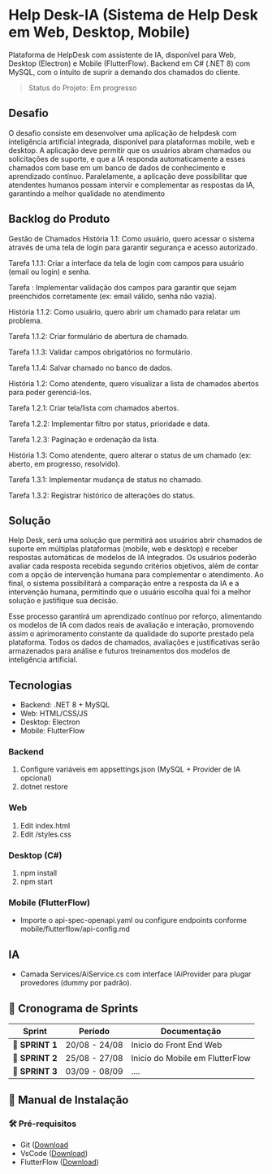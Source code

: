 # Help Desk-IA (Sistema de Help Desk em Web, Desktop, Mobile)

Plataforma de HelpDesk com assistente de IA, disponível para Web, Desktop (Electron) e Mobile (FlutterFlow). Backend em C# (.NET 8) com MySQL, com o intuito de suprir a demando dos chamados do cliente.

> Status do Projeto: Em progresso

 
## Desafio <a id="desafio"></a>

O desafio consiste em desenvolver uma aplicação de helpdesk com inteligência artificial integrada, disponível para plataformas mobile, web e desktop. A aplicação deve permitir que os usuários abram chamados ou solicitações de suporte, e que a IA responda automaticamente a esses chamados com base em um banco de dados de conhecimento e aprendizado contínuo. Paralelamente, a aplicação deve possibilitar que atendentes humanos possam intervir e complementar as respostas da IA, garantindo a melhor qualidade no atendimento

## Backlog do Produto

Gestão de Chamados
História 1.1: Como usuário, quero acessar o sistema através de uma tela de login para garantir segurança e acesso autorizado.

Tarefa 1.1.1: Criar a interface da tela de login com campos para usuário (email ou login) e senha.

Tarefa : Implementar validação dos campos para garantir que sejam preenchidos corretamente (ex: email válido, senha não vazia).

História 1.1.2: Como usuário, quero abrir um chamado para relatar um problema.

Tarefa 1.1.2: Criar formulário de abertura de chamado.

Tarefa 1.1.3: Validar campos obrigatórios no formulário.

Tarefa 1.1.4: Salvar chamado no banco de dados.

História 1.2: Como atendente, quero visualizar a lista de chamados abertos para poder gerenciá-los.

Tarefa 1.2.1: Criar tela/lista com chamados abertos.

Tarefa 1.2.2: Implementar filtro por status, prioridade e data.

Tarefa 1.2.3: Paginação e ordenação da lista.

História 1.3: Como atendente, quero alterar o status de um chamado (ex: aberto, em progresso, resolvido).

Tarefa 1.3.1: Implementar mudança de status no chamado.

Tarefa 1.3.2: Registrar histórico de alterações do status.

## Solução <a id="solucao"></a>

Help Desk, será uma solução que permitirá aos usuários abrir chamados de suporte em múltiplas plataformas (mobile, web e desktop) e receber respostas automáticas de modelos de IA integrados. Os usuários poderão avaliar cada resposta recebida segundo critérios objetivos, além de contar com a opção de intervenção humana para complementar o atendimento. Ao final, o sistema possibilitará a comparação entre a resposta da IA e a intervenção humana, permitindo que o usuário escolha qual foi a melhor solução e justifique sua decisão.

Esse processo garantirá um aprendizado contínuo por reforço, alimentando os modelos de IA com dados reais de avaliação e interação, promovendo assim o aprimoramento constante da qualidade do suporte prestado pela plataforma. Todos os dados de chamados, avaliações e justificativas serão armazenados para análise e futuros treinamentos dos modelos de inteligência artificial.




## Tecnologias
- Backend: .NET 8 + MySQL
- Web: HTML/CSS/JS
- Desktop: Electron
- Mobile: FlutterFlow


### Backend
1. Configure variáveis em appsettings.json (MySQL + Provider de IA opcional)
2. dotnet restore


### Web
1. Edit index.html
2. Edit /styles.css

### Desktop (C#)
1. npm install
2. npm start

### Mobile (FlutterFlow)
- Importe o api-spec-openapi.yaml ou configure endpoints conforme mobile/flutterflow/api-config.md

## IA
- Camada Services/AiService.cs com interface IAiProvider para plugar provedores (dummy por padrão).


## 📅 Cronograma de Sprints <a id="sprint"></a>

| Sprint          |    Período    | Documentação                                     |
| --------------- | :-----------: | ------------------------------------------------ |
| 🔖 **SPRINT 1** | 20/08 - 24/08 | Inicio do Front End Web| ✅
| 🔖 **SPRINT 2** | 25/08 - 27/08 | Inicio do Mobile em FlutterFlow | ✅
| 🔖 **SPRINT 3** | 03/09 - 08/09 | ....


## 📖 Manual de Instalação <a id="manual"></a>

### 🛠 Pré-requisitos

- Git ([Download](https://git-scm.com/downloads)
- VsCode ([Download](https://code.visualstudio.com/download))
- FlutterFlow ([Download](https://www.flutterflow.io/downloads))



